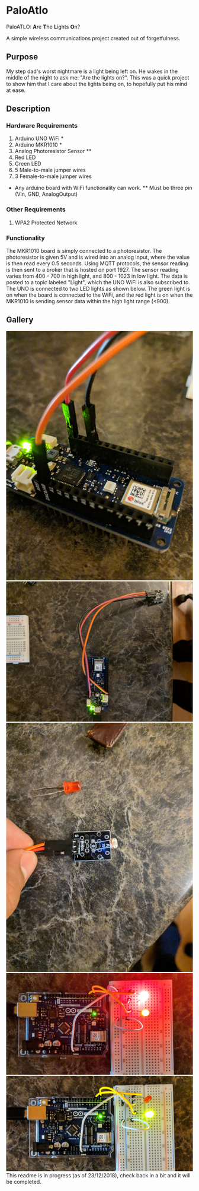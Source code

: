 # PaloAtlo
PaloATLO: **A**re **T**he **L**ights **O**n?

A simple wireless communications project created out of forgetfulness.

## Purpose
My step dad's worst nightmare is a light being left on. He wakes in the middle of the night to ask me: "Are the lights on?". This was a quick project to show him that I care about the lights being on, to hopefully put his mind at ease.

## Description
### Hardware Requirements
1. Arduino UNO WiFi *
2. Arduino MKR1010 *
3. Analog Photoresistor Sensor **
4. Red LED
5. Green LED
6. 5 Male-to-male jumper wires
7. 3 Female-to-male jumper wires

* Any arduino board with WiFi functionality can work.
** Must be three pin (Vin, GND, AnalogOutput)
### Other Requirements
1. WPA2 Protected Network

### Functionality
The MKR1010 board is simply connected to a photoresistor. The photoresistor is given 5V and is wired into an analog input, where the value is then read every 0.5 seconds. Using MQTT protocols, the sensor reading is then sent to a broker that is hosted on port 1927. The sensor reading varies from 400 - 700 in high light, and 800 - 1023 in low light. The data is posted to a topic labeled "Light", which the UNO WiFi is also subscribed to. The UNO is connected to two LED lights as shown below. The green light is on when the board is connected to the WiFi, and the red light is on when the MKR1010 is sending sensor data within the high light range (<900). 

## Gallery
![alt text](https://raw.githubusercontent.com/RohitKochhar/PaloAtlo/master/Public/Photos/MKR1010.jpg)
![alt text](https://raw.githubusercontent.com/RohitKochhar/PaloAtlo/master/Public/Photos/MKR10102.jpg)
![alt text](https://raw.githubusercontent.com/RohitKochhar/PaloAtlo/master/Public/Photos/Photoresistor.jpg)
![alt text](https://raw.githubusercontent.com/RohitKochhar/PaloAtlo/master/Public/Photos/LightsOn.jpg)
![alt text](https://raw.githubusercontent.com/RohitKochhar/PaloAtlo/master/Public/Photos/LightsOff.jpg)
This readme is in progress (as of 23/12/2018), check back in a bit and it will be completed.

